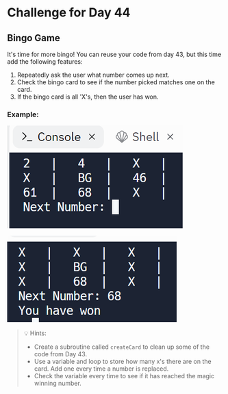 # Challenge for Day 44

## Bingo Game

It's time for more bingo! You can reuse your code from day 43, but this time add the following features:

1. Repeatedly ask the user what number comes up next.
2. Check the bingo card to see if the number picked matches one on the card.
3. If the bingo card is all 'X's, then the user has won.

### Example:

![example1](example1.png)

![example2](example2.png)

> 💡 Hints:
> - Create a subroutine called `createCard` to clean up some of the code from Day 43.
> - Use a variable and loop to store how many x's there are on the card. Add one every time a number is replaced.
> - Check the variable every time to see if it has reached the magic winning number.
